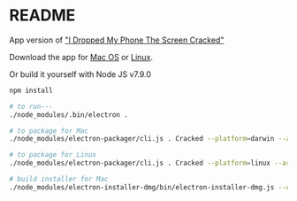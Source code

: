 # README #

App version of ["I Dropped My Phone The Screen Cracked"](https://github.com/billorcutt/i_dropped_my_phone_the_screen_cracked)

Download the app for [Mac OS](https://github.com/billorcutt/Cracked/releases/download/0.1.4/Cracked.dmg) or
[Linux](https://github.com/billorcutt/Cracked/releases/download/0.1.4-Linux/Cracked-linux-x64.tar.gz).

Or build it yourself with Node JS v7.9.0

```bash
npm install

# to run---
./node_modules/.bin/electron . 

# to package for Mac
./node_modules/electron-packager/cli.js . Cracked --platform=darwin --arch=x64 --version=1.7.5 --icon=./cracked.icns --overwrite

# to package for Linux
./node_modules/electron-packager/cli.js . Cracked --platform=linux --arch=x64 --version=1.7.5 --icon=./cracked.icns --overwrite

# build installer for Mac
./node_modules/electron-installer-dmg/bin/electron-installer-dmg.js --overwrite Cracked-darwin-x64/Cracked.app Cracked --out=Installers/
```
